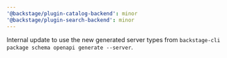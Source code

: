 ```yaml
---
'@backstage/plugin-catalog-backend': minor
'@backstage/plugin-search-backend': minor
---
```


Internal update to use the new generated server types from `backstage-cli package schema openapi generate --server`.
